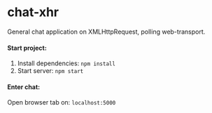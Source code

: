 # chat-xhr
General chat application on XMLHttpRequest, polling web-transport.

#### Start project:
1. Install dependencies:
```npm install```
2. Start server:
```npm start```

#### Enter chat:
Open browser tab on:
```localhost:5000```
